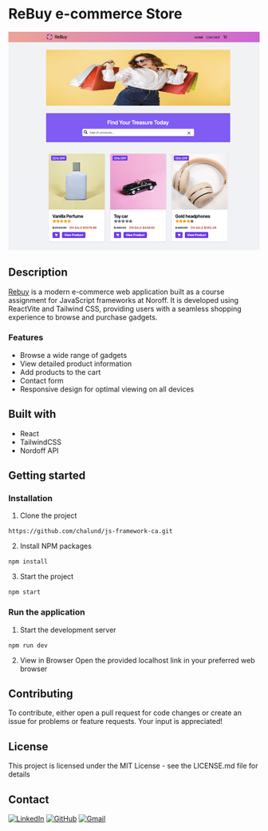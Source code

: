 # ReBuy e-commerce Store 
![Screenshot](./src/assets/images/rebuy-homepage.png)

## Description
[Rebuy](https://rebuy-store.netlify.app/) is a modern e-commerce web application built as a course assignment for JavaScript frameworks at Noroff. It is developed using ReactVite and Tailwind CSS, providing users with a seamless shopping experience to browse and purchase gadgets.

### Features
* Browse a wide range of gadgets
* View detailed product information
* Add products to the cart
* Contact form
* Responsive design for optimal viewing on all devices

## Built with
* React
* TailwindCSS
* Nordoff API

## Getting started
### Installation

1. Clone the project
```
https://github.com/chalund/js-framework-ca.git
```

2. Install NPM packages
```
npm install
```

3. Start the project
```
npm start
```

### Run the application
1. Start the development server
````
npm run dev
````
2. View in Browser
Open the provided localhost link in your preferred web browser

## Contributing
To contribute, either open a pull request for code changes or create an issue for problems or feature requests. Your input is appreciated!

## License
This project is licensed under the MIT License - see the LICENSE.md file for details

## Contact
[![LinkedIn](https://img.shields.io/badge/LinkedIn-0077B5?style=for-the-badge&logo=linkedin&logoColor=white)](https://pe.linkedin.com/in/charlotte-lund-48419b249/)
[![GitHub](https://img.shields.io/badge/GitHub-100000?style=for-the-badge&logo=github&logoColor=white)](https://github.com/chalund)
[![Gmail](https://img.shields.io/badge/Gmail-D14836?style=for-the-badge&logo=gmail&logoColor=white)](mailto:chalund@gmail.com)

